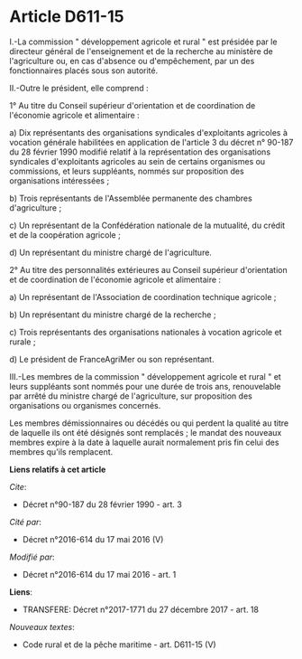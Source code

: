 # Article D611-15

I.-La commission " développement agricole et rural " est présidée par le directeur général de l'enseignement et de la
recherche au ministère de l'agriculture ou, en cas d'absence ou d'empêchement, par un des fonctionnaires placés sous son
autorité. 

II.-Outre le président, elle comprend : 

1° Au titre du Conseil supérieur d'orientation et de coordination de l'économie agricole et alimentaire : 

a) Dix représentants des organisations syndicales d'exploitants agricoles à vocation générale habilitées en application de
l'article 3 du décret n° 90-187 du 28 février 1990 modifié relatif à la représentation des organisations syndicales
d'exploitants agricoles au sein de certains organismes ou commissions, et leurs suppléants, nommés sur proposition des
organisations intéressées ; 

b) Trois représentants de l'Assemblée permanente des chambres d'agriculture ; 

c) Un représentant de la Confédération nationale de la mutualité, du crédit et de la coopération agricole ; 

d) Un représentant du ministre chargé de l'agriculture. 

2° Au titre des personnalités extérieures au Conseil supérieur d'orientation et de coordination de l'économie agricole et
alimentaire : 

a) Un représentant de l'Association de coordination technique agricole ; 

b) Un représentant du ministre chargé de la recherche ; 

c) Trois représentants des organisations nationales à vocation agricole et rurale ; 

d) Le président de FranceAgriMer ou son représentant. 

III.-Les membres de la commission " développement agricole et rural " et leurs suppléants sont nommés pour une durée de trois
ans, renouvelable par arrêté du ministre chargé de l'agriculture, sur proposition des organisations ou organismes concernés. 

Les membres démissionnaires ou décédés ou qui perdent la qualité au titre de laquelle ils ont été désignés sont remplacés ;
le mandat des nouveaux membres expire à la date à laquelle aurait normalement pris fin celui des membres qu'ils remplacent.

**Liens relatifs à cet article**

_Cite_:

  - Décret n°90-187 du 28 février 1990 - art. 3

_Cité par_:

  - Décret n°2016-614 du 17 mai 2016 (V)

_Modifié par_:

  - Décret n°2016-614 du 17 mai 2016 - art. 1

**Liens**:

  - TRANSFERE: Décret n°2017-1771 du 27 décembre 2017 - art. 18

_Nouveaux textes_:

  - Code rural et de la pêche maritime - art. D611-15 (V)

